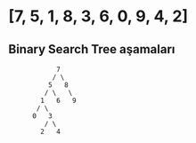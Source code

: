 # [7, 5, 1, 8, 3, 6, 0, 9, 4, 2]
## Binary Search Tree aşamaları

                7
               / \
              5   8
             / \   \
            1   6   9
           / \    
          0   3    
             / \
            2   4